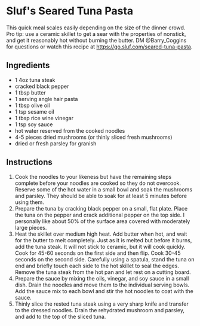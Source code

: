 # Sluf's Seared Tuna Pasta

This quick meal scales easily depending on the size of the dinner crowd.
Pro tip: use a ceramic skillet to get a sear with the properties of
nonstick, and get it reasonably hot without burning the butter. DM
\@Barry_Coggins for questions or watch this recipe at
<https://go.sluf.com/seared-tuna-pasta>.

## Ingredients

- 1 4oz tuna steak
- cracked black pepper
- 1 tbsp butter
- 1 serving angle hair pasta
- 1 tbsp olive oil
- 1 tsp sesame oil
- 1 tbsp rice wine vinegar
- 1 tsp soy sauce
- hot water reserved from the cooked noodles
- 4-5 pieces dried mushrooms (or thinly sliced fresh mushrooms)
- dried or fresh parsley for granish

## Instructions

1. Cook the noodles to your likeness but have the remaining steps
 complete before your noodles are cooked so they do not overcook.
 Reserve some of the hot water in a small bowl and soak the mushrooms
 and parsley. They should be able to soak for at least 5 minutes
 before using them.
2. Prepare the tuna by cracking black pepper on a small, flat plate.
 Place the tuna on the pepper and crack additional pepper on the top
 side. I personally like about 50% of the surface area covered with
 moderately large pieces.
3. Heat the skillet over medium high heat. Add butter when hot, and
 wait for the butter to melt completely. Just as it is melted but
 before it burns, add the tuna steak. It will not stick to ceramic,
 but it will cook quickly. Cook for 45-60 seconds on the first side
 and then flip. Cook 30-45 seconds on the second side. Carefully
 using a spatula, stand the tuna on end and briefly touch each side
 to the hot skillet to seal the edges. Remove the tuna steak from the
 hot pan and let rest on a cutting board.
4. Prepare the sauce by mixing the oils, vinegar, and soy sauce in a
 small dish. Drain the noodles and move them to the individual
 serving bowls. Add the sauce mix to each bowl and stir the hot
 noodles to coat with the sauce.
5. Thinly slice the rested tuna steak using a very sharp knife and
 transfer to the dressed noodles. Drain the rehydrated mushroom and
 parsley, and add to the top of the sliced tuna.
